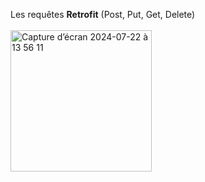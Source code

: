 Les requêtes **Retrofit** (Post, Put, Get, Delete)
<br/>
<br/>
<img width="226" alt="Capture d’écran 2024-07-22 à 13 56 11" src="https://github.com/user-attachments/assets/c03a2cce-30a6-400a-b2e8-9d65dd3101f3">
